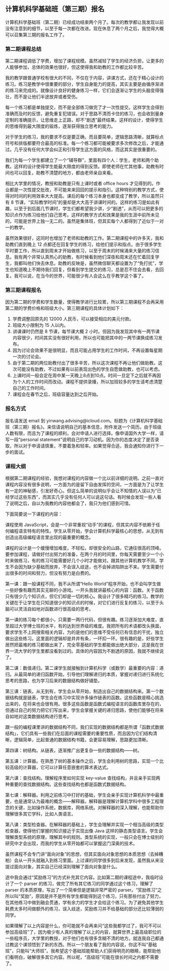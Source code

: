 <div class="inner">
<h2>计算机科学基础班（第三期）报名</h2>
<p>计算机科学基础班（第二期）已经成功结束两个月了。每次的教学都让我发现以前没有注意到的细节，以至于每一次都在改进。现在休息了两个月之后，我觉得大概可以召集第三期的报名工作了。</p>
<h3 id="第二期课程总结">第二期课程总结</h3>
<p>第二期课程调低了学费，增加了课程规模。虽然减轻了学生的经济负担，让更多的人能够参加，总体的效果也很好，但这使得我和助教的工作都比较辛苦。</p>
<p>我的教学跟普通学校有很大的不同，不仅在于内容，讲课方式，还在于精心设计的练习。练习是教学中很重要的部分，学生自身能力的提高，其实主要是由循序渐进的练习来完成的。就像设计良好的健身练习一样，它们会逐渐让学生的头脑变得强壮，而不是让他们半途放弃或者受伤。</p>
<p>每一个练习都是单独提交，而不是全部练习做完了才一次性提交。这样学生会得到准确而及时的反馈，避免重复犯错误。对于思路不清而卡住的练习，也会收到量身定制的准确提示，让思维走上正路，却不“剧透”最终结果。这样的设计，使得学生的思维得到最大限度的锻炼，逐渐获得独立思考的能力。</p>
<p>对于学生的练习，我的要求不仅是要正确，而且要简单，逻辑思路清晰，就算标点符号和排版都要符合最高的标准。每一个练习都可能被要求多次修改之后，才能通过。几乎没有任何大学会纠正和引导学生这方面的风格，而这其实是很重要的。</p>
<p>我们为每一个学生都建立了一个“辅导群”，里面有四个人：学生，老师和两个助教。这样的设计使得学生能最大限度的得到反馈。即使老师在忙其他事，助教有时间也可以回复。助教不清楚的地方，都由老师亲自来看。</p>
<p>相比大学里的情况，教授和助教是只有上课时或者 office hours 才见得到的。作业都是一次性提交批改，不可能来来回回的提示和指引。这种特别的教学方式，使得对时间的利用效率大大提高。课后的每个练习本身也都变成了教学，所以虽然只有 8 节课，“实际教学时间”的量却是大大高于讲课时间的。这样的练习是如此有趣，以至于到后面几节课时，学生们都希望我少讲，少“剧透”，从而可以把更多的知识点作为练习给他们自己思考。这样的教学方式和效果是我的生涯中前所未见的，可能是世界上独一无二的。虽然是集体班，但其实每个人都得到了近似于一对一的教学。</p>
<p>虽然效果很好，这同时也增加了老师和助教的工作。第二期课程中的许多天，我和助教们直到晚上 12 点都还在回复学生的练习，给他们提示和指点。由于很多学生平时要工作，所以直到周末才开始做练习，以至于周末的时候涌来大量的练习信息。我有两个非常认真热心的助教，有时候看到他们深夜和周末还在忙着回复学生，我都叫他们快去休息。助教的反映是，虽然微信聊天都设置为了“免打扰”，学生也知道晚上不期待我们回复，但看到学生提交的练习，总是忍不住会去看，去回复。我可以说，在当今的世界，可能很少有人会这么在乎教学这个事了。</p>
<h3 id="第三期课程报名">第三期课程报名</h3>
<p>因为第二期的学费和学生数量，使得教学进行比较累，所以第三期课程不会再采用第二期的学费价格和班级大小。第三期课程的具体计划如下：</p>
<ol>
<li>学费调整回原先的 12000 人民币，可以接受相应的美元付款。</li>
<li>班级大小限制为 15 人以内。</li>
<li>讲课课时仍然是 8 节课，每节课大概 2 小时。但因为我发现其中有一两节课内容很少，时间其实没有很好利用，所以也可能把其中的一两节课换成练习发布。</li>
<li>因为讨论会效果不是很明显，而且可能占用学生的工作时间，不再设置每星期一次的讨论会。</li>
<li>由于第二期的两位助教付出了很多辛苦，所以这次课程不再让他们做助教。这次可能没有助教，不过如果有以前表现出色的学生自愿做助教，也可以考虑。</li>
<li>上课时间一般会定在周中某一天晚上8点到10点。时间一旦定下之后就不再因为个人的工作时间而改动。课程不提供录播，所以加班较多的学生请考虑清楚自己的工作时间。</li>
<li>课程会在春节之后，班级容量达到之后开始。</li>
</ol>
<h3 id="报名方式">报名方式</h3>
<p>报名请发送 email 到 yinwang.advising@icloud.com。标题为《计算机科学基础班（第三期）报名》。来信请说明自己的基本信息，附件发送一个简历。由于班级人数有限，而且为了课程的顺利，会对申请人进行选择。像申请国外大学一样，请写一段“personal statement”说明自己的学习动机。因为你的态度决定了是否录取，所以对于申请请慎重，不要着急和轻率。如果觉得合适，我会通知你进行下一步的面试。</p>
<h3 id="课程大纲">课程大纲</h3>
<p>根据第二期课程的经验，我想对课程的内容做一个比以前详细的说明。之前一直对课程内容没有很多说明，一方面为的是留下自由发挥的空间，一方面是为了让学生有一定的神秘感，引发好奇心。但这么简单的说明似乎会让不知情的人误以为“已经学过这些东西”，而其实几乎没有任何人可以说这句话。有时候会发现一些人看了说明之后，自以为我教的内容他都会了，我只为他们感到可惜。</p>
<p>下面简要说一下课程的内容：</p>
<p>课程使用 JavaScript，会是一个非常重视“动手”的课程，但其实内容不依赖于任何编程语言特有的特性。学生从零开始，学会计算机科学最核心的思想，从无到有创造出高级编程语言里出现的最重要的概念。</p>
<p>课程的设计是一个缓慢增加难度，不轻松，却很安全的山路，它通往很高的顶峰。要参加课程，请做好付出努力的准备，在两个月的时间里，你每天需要至少一个小时来做练习，有的练习可能需要好几个小时才能做对。跟其他计算机教学不同，学生不会因为缺少基础而放弃，不会误入歧途，也不会掉进陷阱出不来。学生需要付出很多的时间和努力，但没有努力是白费的。</p>
<p>第一课：跟一般课程不同，我不从所谓“Hello World”程序开始，也不会叫学生做一些好像有趣而其实无聊的小游戏。一开头我就讲最核心的内容：函数。关于函数只有很少几个知识点，但它们却是一切的核心。我设计了很多精巧的练习。教学的关键在于让学生在只知道很少的知识点的时候，对它们进行反复的练习，以至于头脑可以灵活自如地对函数进行很高级的思考。</p>
<p>第一课的练习每个都很小，只需要一两行代码，但很有趣。练习逐渐加大难度，直至超过大学博士班的水平，有的达到世界级的难度。我把所有的术语都改头换面，要求学生不上网搜索相关内容，为的是他们的思维不受任何已有信息的干扰，独立做出这些练习。这里面的逻辑却是井井有条，一环扣一环。很有趣的是，好些学生居然把最难的练习都做出来了，完全零基础的学生都能做出绝大部分，这是我在世界一流大学的学生里都没看到过的。具体的内容因为不剧透的原因，我就不继续说了。</p>
<p>第二课：数值递归。第二课学生就接触到计算机科学（或数学）最重要的内容：递归。从最简单的递归函数开始，引导他们理解递归的本质，掌握对递归进行系统化思考的思路，也为学习后来的数据结构做好铺垫。</p>
<p>第三课：链表。从无到有，学生会从零开始，制造出自己的数据结构来。第一个数据结构就是链表，学生会在练习中实现许多操作链表的函数。这些函数是精心挑选出来的，在将来也会很有用。很多这些函数是函数式编程语言的函数库里存在的，但通过自己的努力把它们写出来，学生会掌握关键的递归思路，使他们能够在将来自如地对这类数据结构进行思考。</p>
<p>跟一般的编程课里讲的数据结构不同，我们实现的数据结构都是所谓「函数式数据结构」，它们具有一些我们在后面的课程需要的重要性质，而且因为它们结构清晰，逻辑简单，比起普通的数据结构书籍，会更容易理解，思路更加清晰。</p>
<p>第四课：树结构。从链表，逐渐推广出更复杂一些的数据结构——树。</p>
<p>第五课：计算器。在熟悉了树的基本操作之后，学生会利用树的思路，实现一个比较高级的计算器，它可以计算任意嵌套的算术表达式。</p>
<p>第六课：查找结构。理解程序里如何实现 key-value 查找结构，并且亲手实现两种重要的查找数据结构。这些查找结构也都是函数式数据结构。</p>
<p>第七课：解释器。利用之前练习中打好的基础，学生会亲手实现计算机科学中最重要，也是通常认为最难的概念——解释器。解释器是理解计算机学科中很多工程理念的关键，比如操作系统，数据库，网络系统。对解释器的深入理解，也能帮助你理解很多其它学科，比如人类语言。</p>
<p>第八课：类型检查器。在解释器的基础上，学生会理解并实现一个相当高级的类型检查器，使得他们掌握的知识接近于实现出像 Java 这样的静态类型语言。学生会理解类型系统的原理，理解其中的规则。类型系统的实现，一般只会在博士级别的研究中才会出现，而我的学生从零开始都可以掌握这门深奥的技术。</p>
<p>虽然课程不会专门讲“面向对象”的思想，但其实面向对象思想的本质思想（去掉糟粕）会从一开头就融入到练习里面。上过课的同学很多到后来发现，虽然我从来没提过面向对象，其实自己已经深刻理解了面向对象是什么。</p>
<p>途中我会通过“奖励练习”的方式补充其它内容。比如第二期的课程途中，我临时设计了一个 parser 的练习，做完了所有其它练习的同学通过这个练习，理解了 parser 的本质原理，写出了一个简单但是逻辑非常严密的 parser。“奖励练习”之所以叫“奖励”，原因是并不是所有学生都能得到这个练习，只有那些付出了努力，在其他练习中做到融会贯通，学有余力的学生才会给这个练习。为了避免其他学生耗费太多时间做额外的练习，误入歧途，奖励练习并不给基础的部分还比较薄弱的同学。</p>
<p>如果理解了以上内容是什么，你可能就不会再来问“这些我都学过了，我可不可以参加高级班”了，因为极少有人真的理解了以上的内容，就算世界上最高级职位的一些程序员，大学里的教授，对于他们也有很多含糊不清的地方。就连我自己都通过教这个课领悟到了新的东西。所以一个朋友看了我的内容说，你这不叫“基础班”，只能叫“大师班”。我希望这个基础班能帮助人们获得明亮的眼睛，能帮助他们看明白，破解很多其它内容。所以呢，“高级班”可能在很长时间之内都不需要了。</p>
</div>
<div class="ad-banner" style="margin-top: 5px">
<script async src="//pagead2.googlesyndication.com/pagead/js/adsbygoogle.js"></script>
<ins class="adsbygoogle"
                    style="display:inline-block;width:100%;height:90px"
                    data-ad-client="ca-pub-1331524016319584"
                    data-ad-slot="6657867155"></ins>
<script>(adsbygoogle = window.adsbygoogle || []).push({});</script>
</div>
<script data-ad-client="ca-pub-1331524016319584" async
            src="https://pagead2.googlesyndication.com/pagead/js/adsbygoogle.js">
</script>
    